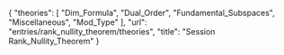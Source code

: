 {
    "theories": [
        "Dim_Formula",
        "Dual_Order",
        "Fundamental_Subspaces",
        "Miscellaneous",
        "Mod_Type"
    ],
    "url": "entries/rank_nullity_theorem/theories",
    "title": "Session Rank_Nullity_Theorem"
}